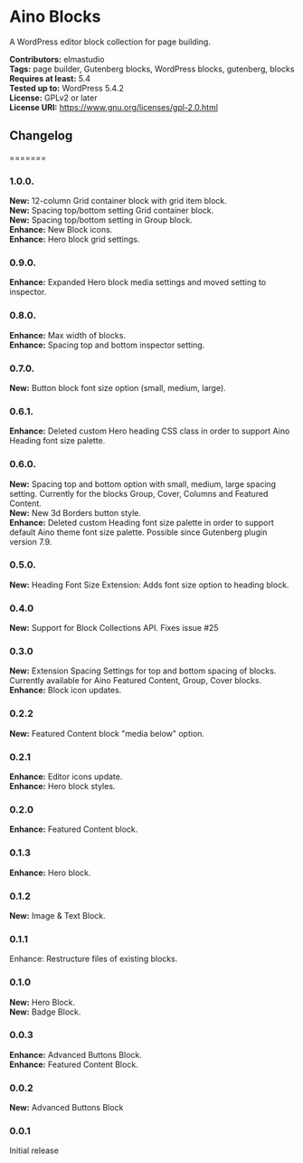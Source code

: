 # Aino Blocks
A WordPress editor block collection for page building.  

__Contributors:__ elmastudio  
__Tags:__ page builder, Gutenberg blocks, WordPress blocks, gutenberg, blocks   
__Requires at least:__ 5.4   
__Tested up to:__ WordPress 5.4.2  
__License:__ GPLv2 or later  
__License URI:__ https://www.gnu.org/licenses/gpl-2.0.html  

## Changelog  
=======

### 1.0.0.
**New:** 12-column Grid container block with grid item block.  
**New:** Spacing top/bottom setting Grid container block.  
**New:** Spacing top/bottom setting in Group block.  
**Enhance:**  New Block icons.  
**Enhance:**  Hero block grid settings.  

### 0.9.0.  
**Enhance:** Expanded Hero block media settings and moved setting to inspector.  

### 0.8.0.  
**Enhance:** Max width of blocks.  
**Enhance:** Spacing top and bottom inspector setting.  

### 0.7.0. 
**New:** Button block font size option (small, medium, large).  

### 0.6.1. 
**Enhance:** Deleted custom Hero heading CSS class in order to support Aino Heading font size palette.  

### 0.6.0. 
**New:** Spacing top and bottom option with small, medium, large spacing setting. Currently for the blocks Group, Cover, Columns and Featured Content.  
**New:** New 3d Borders button style.  
**Enhance:** Deleted custom Heading font size palette in order to support default Aino theme font size palette. Possible since Gutenberg plugin version 7.9.  

### 0.5.0. 
**New:** Heading Font Size Extension: Adds font size option to heading block.  

### 0.4.0   
**New:** Support for Block Collections API. Fixes issue #25   
   
### 0.3.0   
**New:** Extension Spacing Settings for top and bottom spacing of blocks. Currently available for Aino Featured Content, Group, Cover blocks.   
**Enhance:** Block icon updates.   

### 0.2.2   
**New:** Featured Content block "media below" option.  

### 0.2.1
**Enhance:** Editor icons update.  
**Enhance:** Hero block styles.  

### 0.2.0
**Enhance:** Featured Content block.  

### 0.1.3
**Enhance:** Hero block.  

### 0.1.2
**New:** Image & Text Block.  

### 0.1.1
Enhance: Restructure files of existing blocks.  

### 0.1.0
**New:** Hero Block.  
**New:** Badge Block.  

### 0.0.3
**Enhance:** Advanced Buttons Block.  
**Enhance:** Featured Content Block.  

### 0.0.2
**New:** Advanced Buttons Block

### 0.0.1
Initial release
